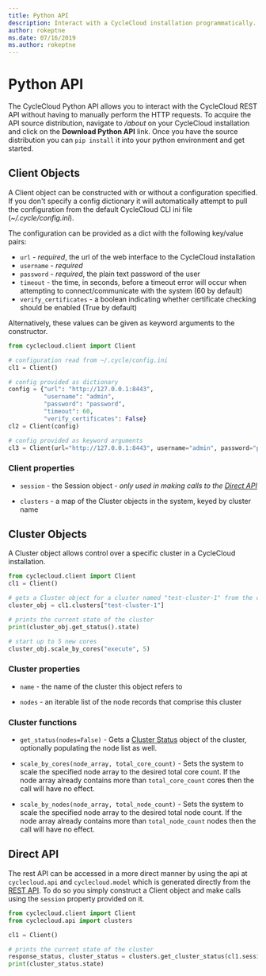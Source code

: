 ```yaml
---
title: Python API
description: Interact with a CycleCloud installation programmatically.
author: rokeptne
ms.date: 07/16/2019
ms.author: rokeptne
---
```


# Python API

The CycleCloud Python API allows you to interact with the CycleCloud REST API without having to manually perform the HTTP requests. To acquire the API source distribution, navigate to */about* on your CycleCloud installation and click on the **Download Python API** link. Once you have the source distribution you can `pip install` it into your python environment and get started.

## Client Objects

A Client object can be constructed with or without a configuration specified. If you don't specify a config dictionary it will automatically attempt to pull the configuration from the default CycleCloud CLI ini file (*~/.cycle/config.ini*).

The configuration can be provided as a dict with the following key/value pairs:

  - `url` - *required*, the url of the web interface to the CycleCloud installation
  - `username` - *required*
  - `password` - *required*, the plain text password of the user
  - `timeout` - the time, in seconds, before a timeout error will occur when attempting to connect/communicate with the system (60 by default)
  - `verify_certificates` - a boolean indicating whether certificate checking should be enabled (True by default)

Alternatively, these values can be given as keyword arguments to the constructor.
```python
from cyclecloud.client import Client

# configuration read from ~/.cycle/config.ini
cl1 = Client() 

# config provided as dictionary
config = {"url": "http://127.0.0.1:8443",
          "username": "admin",
          "password": "password",
          "timeout": 60,
          "verify_certificates": False}
cl2 = Client(config)

# config provided as keyword arguments
cl3 = Client(url="http://127.0.0.1:8443", username="admin", password="password")
```

### Client properties

  - `session` - the Session object *- only used in making calls to the [Direct API](#direct-api)*

  - `clusters` - a map of the Cluster objects in the system, keyed by cluster name

## Cluster Objects

A Cluster object allows control over a specific cluster in a CycleCloud installation.

```python
from cyclecloud.client import Client
cl1 = Client()

# gets a Cluster object for a cluster named "test-cluster-1" from the client cl1
cluster_obj = cl1.clusters["test-cluster-1"]

# prints the current state of the cluster
print(cluster_obj.get_status().state)

# start up to 5 new cores
cluster_obj.scale_by_cores("execute", 5)
```

### Cluster properties

  - `name` - the name of the cluster this object refers to

  - `nodes` - an iterable list of the node records that comprise this cluster

### Cluster functions

  - `get_status(nodes=False)` - Gets a [Cluster Status](api.md#clusterstatus) object of the cluster, optionally populating the node list as well.

  - `scale_by_cores(node_array, total_core_count)` - Sets the system to scale the specified node array to the desired total core count. If the node array already contains more than `total_core_count` cores then the call will have no effect.

  - `scale_by_nodes(node_array, total_node_count)` - Sets the system to scale the specified node array to the desired total node count. If the node array already contains more than `total_node_count` nodes then the call will have no effect.

## Direct API

The rest API can be accessed in a more direct manner by using the api at `cyclecloud.api` and `cyclecloud.model` which is generated directly from the [REST API](api.md). To do so you simply construct a Client object and make calls using the `session` property provided on it.

```python
from cyclecloud.client import Client
from cyclecloud.api import clusters

cl1 = Client()

# prints the current state of the cluster
response_status, cluster_status = clusters.get_cluster_status(cl1.session, "test-cluster-1", nodes=False)
print(cluster_status.state)
```

